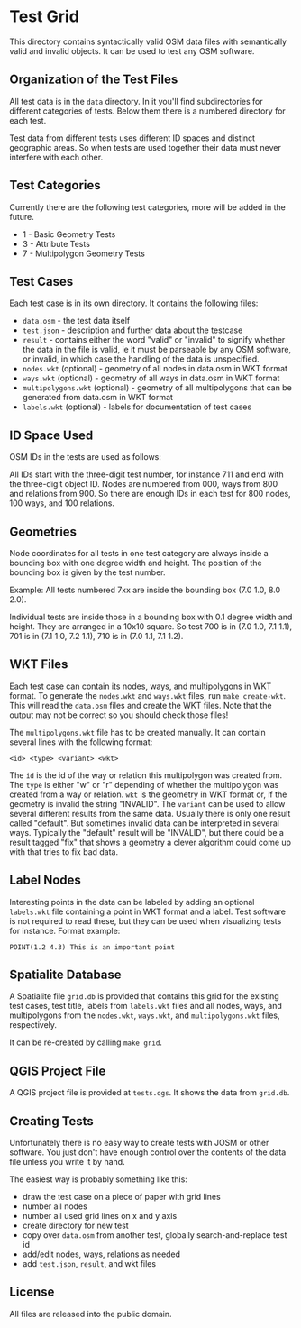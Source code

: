 
# Test Grid

This directory contains syntactically valid OSM data files with semantically
valid and invalid objects. It can be used to test any OSM software.

## Organization of the Test Files

All test data is in the `data` directory. In it you'll find subdirectories for
different categories of tests. Below them there is a numbered directory for each
test.

Test data from different tests uses different ID spaces and distinct geographic
areas. So when tests are used together their data must never interfere with
each other.

## Test Categories

Currently there are the following test categories, more will be added in the
future.

* 1 - Basic Geometry Tests
* 3 - Attribute Tests
* 7 - Multipolygon Geometry Tests

## Test Cases

Each test case is in its own directory. It contains the following files:

* `data.osm` - the test data itself
* `test.json` - description and further data about the testcase
* `result` - contains either the word "valid" or "invalid" to signify
  whether the data in the file is valid, ie it must be parseable by any OSM
  software, or invalid, in which case the handling of the data is unspecified.
* `nodes.wkt` (optional) - geometry of all nodes in data.osm in WKT format
* `ways.wkt` (optional) - geometry of all ways in data.osm in WKT format
* `multipolygons.wkt` (optional) - geometry of all multipolygons that can be
  generated from data.osm in WKT format
* `labels.wkt` (optional) - labels for documentation of test cases

## ID Space Used

OSM IDs in the tests are used as follows:

All IDs start with the three-digit test number, for instance 711 and end with
the three-digit object ID. Nodes are numbered from 000, ways from 800 and
relations from 900. So there are enough IDs in each test for 800 nodes, 100
ways, and 100 relations.

## Geometries

Node coordinates for all tests in one test category are always inside a
bounding box with one degree width and height. The position of the bounding box
is given by the test number.

Example: All tests numbered 7xx are inside the bounding box (7.0 1.0, 8.0 2.0).

Individual tests are inside those in a bounding box with 0.1 degree width and
height. They are arranged in a 10x10 square. So test 700 is in
(7.0 1.0, 7.1 1.1), 701 is in (7.1 1.0, 7.2 1.1), 710 is in (7.0 1.1, 7.1 1.2).

## WKT Files

Each test case can contain its nodes, ways, and multipolygons in WKT format.
To generate the `nodes.wkt` and `ways.wkt` files, run `make create-wkt`. This
will read the `data.osm` files and create the WKT files. Note that the output
may not be correct so you should check those files!

The `multipolygons.wkt` file has to be created manually. It can contain several
lines with the following format:

    <id> <type> <variant> <wkt>

The `id` is the id of the way or relation this multipolygon was created from.
The `type` is either "w" or "r" depending of whether the multipolygon was
created from a way or relation. `wkt` is the geometry in WKT format or, if the
geometry is invalid the string "INVALID". The `variant` can be used to allow
several different results from the same data. Usually there is only one result
called "default". But sometimes invalid data can be interpreted in several ways.
Typically the "default" result will be "INVALID", but there could be a result
tagged "fix" that shows a geometry a clever algorithm could come up with that
tries to fix bad data.

## Label Nodes

Interesting points in the data can be labeled by adding an optional
`labels.wkt` file containing a point in WKT format and a label. Test software
is not required to read these, but they can be used when visualizing tests for
instance. Format example:

`POINT(1.2 4.3) This is an important point`

## Spatialite Database

A Spatialite file `grid.db` is provided that contains this grid for the existing
test cases, test title, labels from `labels.wkt` files and all nodes, ways, and
multipolygons from the `nodes.wkt`, `ways.wkt`, and `multipolygons.wkt` files,
respectively.

It can be re-created by calling `make grid`.

## QGIS Project File

A QGIS project file is provided at `tests.qgs`. It shows the data from `grid.db`.

## Creating Tests

Unfortunately there is no easy way to create tests with JOSM or other software.
You just don't have enough control over the contents of the data file unless
you write it by hand.

The easiest way is probably something like this:
* draw the test case on a piece of paper with grid lines
* number all nodes
* number all used grid lines on x and y axis
* create directory for new test
* copy over `data.osm` from another test, globally search-and-replace test id
* add/edit nodes, ways, relations as needed
* add `test.json`, `result`, and wkt files

## License

All files are released into the public domain.

